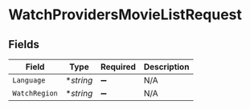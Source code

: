 # WatchProvidersMovieListRequest


## Fields

| Field              | Type               | Required           | Description        |
| ------------------ | ------------------ | ------------------ | ------------------ |
| `Language`         | **string*          | :heavy_minus_sign: | N/A                |
| `WatchRegion`      | **string*          | :heavy_minus_sign: | N/A                |